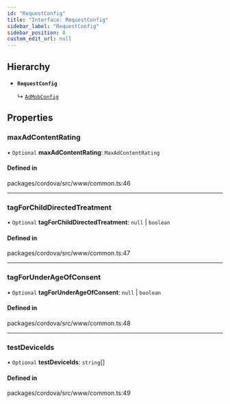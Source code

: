 ```yaml
---
id: "RequestConfig"
title: "Interface: RequestConfig"
sidebar_label: "RequestConfig"
sidebar_position: 0
custom_edit_url: null
---
```


## Hierarchy

- **`RequestConfig`**

  ↳ [`AdMobConfig`](AdMobConfig.md)

## Properties

### maxAdContentRating

• `Optional` **maxAdContentRating**: `MaxAdContentRating`

#### Defined in

packages/cordova/src/www/common.ts:46

___

### tagForChildDirectedTreatment

• `Optional` **tagForChildDirectedTreatment**: ``null`` \| `boolean`

#### Defined in

packages/cordova/src/www/common.ts:47

___

### tagForUnderAgeOfConsent

• `Optional` **tagForUnderAgeOfConsent**: ``null`` \| `boolean`

#### Defined in

packages/cordova/src/www/common.ts:48

___

### testDeviceIds

• `Optional` **testDeviceIds**: `string`[]

#### Defined in

packages/cordova/src/www/common.ts:49
